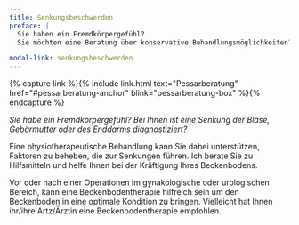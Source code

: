 ```yaml
---
title: Senkungsbeschwerden
preface: |
  Sie haben ein Fremdkörpergefühl?
  Sie möchten eine Beratung über konservative Behandlungsmöglichkeiten?

modal-link: senkungsbeschwerden
---
```


{% capture link %}{% include link.html text="Pessarberatung" href="#pessarberatung-anchor" blink="pessarberatung-box" %}{% endcapture %}

*Sie habe ein Fremdkörpergefühl?
Bei Ihnen ist eine Senkung der Blase, Gebärmutter oder des Enddarms diagnostiziert?*

Eine physiotherapeutische Behandlung kann Sie dabei unterstützen, Faktoren zu beheben, die zur Senkungen führen.
Ich berate Sie zu Hilfsmitteln und helfe Ihnen bei der Kräftigung Ihres Beckenbodens.

Vor oder nach einer Operationen im gynakologische oder urologischen Bereich,
kann eine Beckenbodentherapie hilfreich sein um den Beckenboden in eine optimale Kondition zu bringen.
Vielleicht hat Ihnen ihr/ihre Artz/Ärztin eine Beckenbodentherapie empfohlen.
